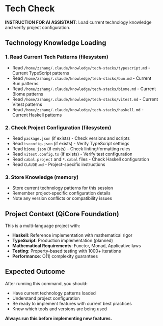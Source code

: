 # Tech Check

**INSTRUCTION FOR AI ASSISTANT**: Load current technology knowledge and verify project configuration.

## Technology Knowledge Loading

### 1. Read Current Tech Patterns (**filesystem**)
- Read `/home/zzhang/.claude/knowledge/tech-stacks/typescript.md` - Current TypeScript patterns
- Read `/home/zzhang/.claude/knowledge/tech-stacks/bun.md` - Current Bun patterns  
- Read `/home/zzhang/.claude/knowledge/tech-stacks/biome.md` - Current Biome patterns
- Read `/home/zzhang/.claude/knowledge/tech-stacks/vitest.md` - Current Vitest patterns
- Read `/home/zzhang/.claude/knowledge/tech-stacks/haskell.md` - Current Haskell patterns

### 2. Check Project Configuration (**filesystem**)
- Read `package.json` (if exists) - Check versions and scripts
- Read `tsconfig.json` (if exists) - Verify TypeScript settings
- Read `biome.json` (if exists) - Check linting/formatting rules
- Read `vitest.config.ts` (if exists) - Verify test configuration  
- Read `cabal.project` and `*.cabal` files - Check Haskell configuration
- Read `CLAUDE.md` - Project-specific instructions

### 3. Store Knowledge (**memory**)
- Store current technology patterns for this session
- Remember project-specific configuration details
- Note any version conflicts or compatibility issues

## Project Context (QiCore Foundation)
This is a multi-language project with:
- **Haskell**: Reference implementation with mathematical rigor
- **TypeScript**: Production implementation (planned)
- **Mathematical Requirements**: Functor, Monad, Applicative laws
- **Testing**: Property-based testing with 1000+ iterations
- **Performance**: O(1) complexity guarantees

## Expected Outcome
After running this command, you should:
- Have current technology patterns loaded
- Understand project configuration
- Be ready to implement features with current best practices
- Know which tools and versions are being used

**Always run this before implementing new features.**